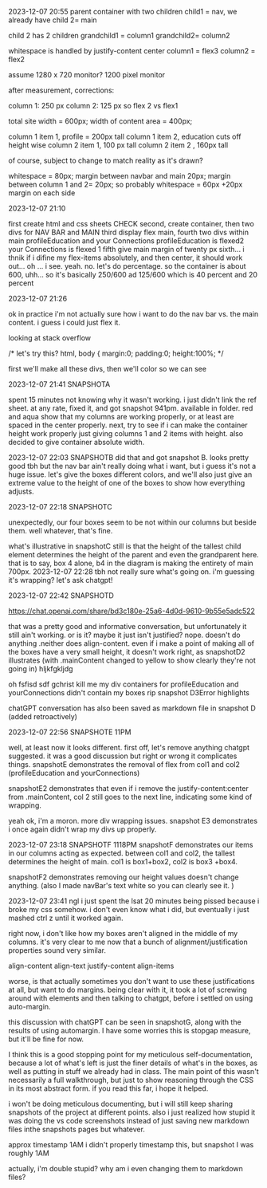 
2023-12-07 20:55
parent container with two children
child1 = nav, we already have
child 2= main

child 2 has 2 children
grandchild1 = column1
grandchild2= column2

whitespace is handled by justify-content center
column1 = flex3
column2 = flex2


assume 1280 x 720 monitor?
1200 pixel monitor 

after measurement, corrections:

column 1: 250 px
column 2: 125 px
so flex 2 vs flex1


total site width = 600px;
width of content area = 400px; 



column 1 item 1, profile = 200px tall
column 1 item 2, education cuts off height wise
column 2 item 1, 100 px tall
column 2 item 2 , 160px tall

of course, subject to change to match reality as it's drawn? 


whitespace = 80px;
margin between navbar and main  20px;
margin between column 1 and 2= 20px;
so probably whitespace = 60px +20px margin on each side 

2023-12-07 21:10

first create html and css sheets CHECK
second, create container, then two divs for NAV BAR and MAIN
third display flex main,
fourth two divs within main profileEducation and your Connections
profileEducation is flexed2 your  Connections is flexed 1
fifth give main margin of twenty px
sixth... i thnik if i difine my flex-items absolutely, and then center, it should work out...  oh ... i see. yeah. no. let's do percentage.
so the container is about 600, uhh... so it's basically 250/600 ad 125/600 which is 40 percent and 20 percent 

2023-12-07 21:26

ok in practice i'm not actually sure how i want to do the nav bar vs. the main content. 
i guess i could just flex it. 

looking at stack overflow 

/*
let's try this?
html, body {
    margin:0;
    padding:0;
    height:100%;
*/ 

first we'll make all these divs, then we'll color so we can see 

2023-12-07 21:41 SNAPSHOTA

spent 15 minutes not knowing why it wasn't working. 
i just didn't link the ref sheet. 
at any rate, fixed it, and got snapshot 941pm. available in folder.
red and aqua show that my columns are working properly, or at least are spaced in the center properly. 
next, try to see if i can make the container height work properly just giving columns 1 and 2 items with height. 
also decided to give container absolute width. 

2023-12-07 22:03 SNAPSHOTB
did that and got snapshot B. looks pretty good tbh but the nav bar ain't really doing what i want, but i guess it's not a huge issue.  let's give the boxes different colors, and we'll also just give an extreme value to the height of one of the boxes to show how everything adjusts. 





2023-12-07 22:18 SNAPSHOTC


unexpectedly, our four boxes seem to be not within our columns but beside them. well whatever, that's fine. 

what's illustrative in snapshotC still is that the height of the tallest child element determines the height of the parent and even the grandparent here. that is to say, box 4 alone, b4 in the diagram is making the entirety of main 700px. 
2023-12-07 22:28
tbh not really sure what's going on. i'm guessing it's wrapping? let's ask chatgpt!

2023-12-07 22:42 SNAPSHOTD

https://chat.openai.com/share/bd3c180e-25a6-4d0d-9610-9b55e5adc522

that was a pretty good and informative conversation, but unfortunately it still ain't working. or is it? maybe it just isn't justified?
nope. doesn't do anything .neither does align-content. even if i make a point of making all of the boxes have a very small height, it doesn't work right, as snapshotD2 illustrates (with .mainContent changed to yellow to show clearly they're not going in) 
hljkfgkljdg

oh fsfisd sdf gchrist
 kill me
 my div containers for profileEducation and yourConnections didn't contain my boxes rip snapshot D3Error highlights 

 chatGPT  conversation has also been saved as markdown file in snapshot D (added retroactively)

 2023-12-07 22:56 SNAPSHOTE 11PM

 well, at least now it looks different. first off, let's remove anything chatgpt suggested. it was a good discussion but right or wrong it complicates things. snapshotE  demonstrates the removal of flex from col1 and col2  (profileEducation and yourConnections)

 snapshotE2 demonstrates that even if i remove the justify-content:center from .mainContent, col 2 still goes to the next line, indicating some kind of wrapping. 

 yeah ok, i'm a moron. more div wrapping issues. snapshot E3 demonstrates i once again didn't wrap my divs up properly. 

2023-12-07 23:18 SNAPSHOTF 1118PM
snapshotF demonstrates our items in our columns acting as expected. between col1 and col2, the tallest determines the height of main. col1 is box1+box2, col2 is box3 +box4. 

snapshotF2 demonstrates removing our height values doesn't  change anything. (also I made navBar's text white so you can clearly see it. )

2023-12-07 23:41
ngl i just spent the lsat 20 minutes being pissed because i broke my css somehow. i don't even know what i did, but eventually i just mashed ctrl z until it worked again.

right now, i don't like how my boxes aren't aligned in the middle of my columns. it's very clear to me now that a bunch of alignment/justification properties sound very similar. 

align-content
align-text
justify-content
align-items

worse, is that actually sometimes you don't want to use these justifications at all, but want to do margins. being clear with it, it took a lot of screwing around with elements and then talking to chatgpt, before i settled on using auto-margin. 

this discussion with chatGPT can be seen in snapshotG, along with the results of using automargin. I have some worries this is  stopgap measure, but it'll be fine for now.

I think this is a good stopping point for my meticulous self-documentation, because a lot of what's left is just the finer details of what's in the boxes, as well as putting in stuff we already had in class. The main point of this wasn't necessarily a full walkthrough, but just to show reasoning through the CSS in its most abstract form. if you read this far, i hope it helped. 

i won't be doing meticulous documenting, but i will still keep sharing snapshots of the project at different points. also i just realized how stupid it was doing the vs code screenshots instead of just saving new markdown files inthe snapshots pages but whatever. 


approx timestamp 
1AM i didn't properly timestamp this, but snapshot I was roughly 1AM

actually, i'm double stupid? why am i even changing them to markdown files? 